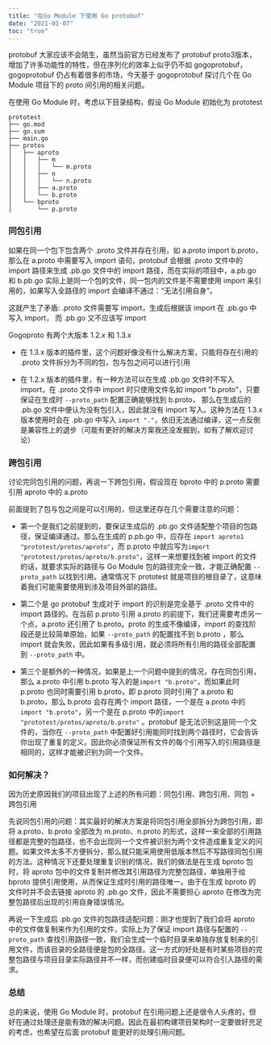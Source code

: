 ```yaml
---
title: "在Go Module 下使用 Go protobuf"
date: "2021-01-07"
toc: "true"
---
```


protobuf 大家应该不会陌生，虽然当前官方已经发布了 protobuf proto3版本，增加了许多功能性的特性，但在序列化的效率上似乎仍不如 gogoprotobuf，gogoprotobuf 仍占有着很多的市场，今天基于 gogoprotobuf 探讨几个在 Go Module 项目下的 proto 间引用的相关问题。

在使用 Go Module 时，考虑以下目录结构，假设 Go Module 初始化为 prototest

```
prototest
├── go.mod
├── go.sum
├── main.go
├── protos
│   ├── aproto
│   │   ├── m
│   │   │   └── m.proto
│   │   ├── n
│   │   │   └── n.proto
│   │   ├── a.proto
│   │   └── b.proto
│   └── bproto
│       └── p.proto
```

### 同包引用

如果在同一个包下包含两个 .proto 文件并存在引用，如 a.proto import b.proto，那么在 a.proto 中需要写入 import 语句，protobuf 会根据 .proto 文件中的 import 路径来生成 .pb.go 文件中的 import 路径，而在实际的项目中，a.pb.go 和 b.pb.go 实际上是同一个包的文件，同一包内的文件是不需要使用 import 来引用的，如果写入全路径的 import 会编译不通过：“无法引用自身”。

这就产生了矛盾:  .proto 文件需要写 import，生成后根据该 import 在 .pb.go 中写入 import， 而 .pb.go 又不应该写 import

Gogoproto 有两个大版本 1.2.x 和 1.3.x

- 在 1.3.x 版本的插件里，这个问题好像没有什么解决方案，只能将存在引用的 .proto 文件拆分为不同的包，包与包之间可以进行引用

- 在 1.2.x 版本的插件里，有一种方法可以在生成 .pb.go 文件时不写入 import，在 .proto 文件中 import 时只使用文件名如 import "b.proto"，只要保证在生成时 `--proto_path` 配置正确能够找到 b.proto， 那么在生成后的 .pb.go 文件中便认为没有包引入，因此就没有 import 写入。这种方法在 1.3.x 版本使用时会在 .pb.go 中写入 `import "."`，依旧无法通过编译，这一点反倒是兼容性上的退步（可能有更好的解决方案我还没发掘到，如有了解欢迎讨论）

### 跨包引用

讨论完同包引用的问题，再说一下跨包引用，假设现在 bproto 中的 p.proto 需要引用 aproto 中的 a.proto

前面提到了包与包之间是可以引用的，但这里还存在几个需要注意的问题：

- 第一个是我们之前提到的，要保证生成后的 .pb.go 文件适配整个项目的包路径，保证编译通过。那么在生成的 p.pb.go 中，应存在 `import aproto1 "prototest/protos/aproto"`，而 p.proto 中就应写为`import "prototest/protos/aproto/b.proto"`，这样一来想要找到被 import 的文件的话，就要求实际的路径与 Go Module 包的路径完全一致，才能正确配置 `--proto_path` 以找到引用。通常情况下 prototest 就是项目的根目录了，这意味着我们可能需要使用到涉及项目外部的路径。

- 第二个是 go protobuf 生成对于 import 的识别是完全基于 .proto 文件中的 import 路径的。在当前 p.proto 引用 a.proto 的前提下，我们还需要考虑另一个点，a.proto 还引用了 b.proto。proto 的生成不像编译，import 的查找阶段还是比较简单原始，如果  `--proto_path` 的配置找不到 b.proto ，那么 import 就会失败，因此如果有多级引用，就必须将所有引用的路径全部配置到  `--proto_path` 中。

- 第三个是额外的一种情况，如果是上一个问题中提到的情况，存在同包引用，那么 a.proto 中引用 b.proto 写入的是`import "b.proto"`，而如果此时 p.proto 也同时需要引用 b.proto，即 p.proto 同时引用了 a.proto 和 b.proto，那么 b.proto 会存在两个 import 路径，一个是在 a.proto 中的`import "b.proto"`，另一个是在 p.proto 中的`import "prototest/protos/aproto/b.proto"` 。protobuf 是无法识别这是同一个文件的，当你在 `--proto_path` 中配置好引用能同时找到两个路径时，它会告诉你出现了重复的定义。因此你必须保证所有文件的每个引用写入的引用路径是相同的，这样才能被识别为同一个文件。

### 如何解决？

因为历史原因我们的项目出现了上述的所有问题：同包引用、跨包引用、同包 + 跨包引用

先说同包引用的问题：其实最好的解决方案是将同包引用全部拆分为跨包引用，即将 a.proto、b.proto 全部改为 m.proto、n.proto 的形式，这样一来全部的引用路径都是完整的包路径，也不会出现同一个文件被识别为两个文件造成重复定义的问题。如果文件太多不方便拆分，那么就只能采用使用低版本然后不写路径同包引用的方法。这种情况下还要处理重复识别的情况，我们的做法是在生成 bproto 包时，将 aproto 包中的文件复制并修改其引用路径为完整包路径，单独用于给 bproto 提供引用使用，从而保证生成时引用的路径唯一。由于在生成 bproto 的文件时并不会去链接 aproto 的 .pb.go 文件，因此不需要担心 aproto 在修改为完整包路径后出现的引用自身错误情况。

再说一下生成后 .pb.go 文件的包路径适配问题：刚才也提到了我们会将 aproto 中的文件做复制来作为引用的文件，实际上为了保证 import 路径与配置的 `--proto_path` 查找引用路径一致，我们会生成一个临时目录来单独存放复制来的引用文件，而该目录的全路径便是包的全路径。这一方式的好处是有时某些项目的完整包路径与项目目录实际路径并不一样，而创建临时目录便可以符合引入路径的需求。

### 总结

总的来说，使用 Go Module 时，protobuf 在引用问题上还是很令人头疼的，但好在通过处理还是能有效的解决问题。因此在最初构建项目架构时一定要做好充足的考虑，也希望在后面 protobuf 能更好的处理引用问题。



